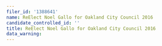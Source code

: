 ```yaml
---
filer_id: '1388641'
name: ReElect Noel Gallo for Oakland City Council 2016
candidate_controlled_id: ''
title: ReElect Noel Gallo for Oakland City Council 2016
data_warning: 
---
```

